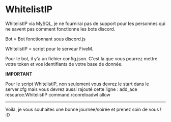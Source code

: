 # WhitelistIP

WhitelistIP via MySQL, je ne fournirai pas de support pour les personnes qui ne savent pas comment fonctionne les bots discord.

Bot = Bot fonctionnant sous discord.js

WhitelistIP = script pour le serveur FiveM.

Pour le bot, il y'a un fichier config.json. C'est la que vous pourrez mettre votre token et vos identifiants de votre base de donnée.

**IMPORTANT**

Pour le script WhitelistIP, non seulement vous devrez le start dans le server.cfg mais vous devrez aussi rajouté cette ligne : add_ace resource.WhitelistIP command.rconreloadwl allow

---

Voilà, je vous souhaites une bonne journée/soirée et prenez soin de vous ! :D
